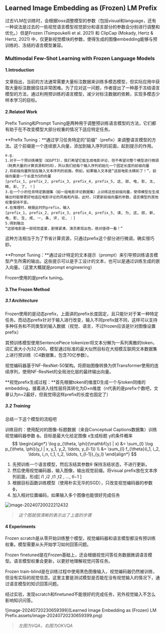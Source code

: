 ## Learned Image Embedding as (Frozen) LM Prefix

过去VLM在训练时，会根据loss调整模型的参数（包括visual和language，还有一种说法是过去的一些视觉语言模型视觉部分和语言部分的参数会分别进行调整和优化。）但是Frozen (Tsimpoukelli et al. 2021) 和 ClipCap (Mokady, Hertz & Hertz, 2021) 中，仅更新视觉模块的参数，使得生成的图像embedding能够与预训练的、冻结的语言模型兼容。

### Multimodal Few-Shot Learning with Frozen Language Models

#### 1.Introduction

文章指出，当前的方法通常需要大量标注数据来训练多模态模型，但实际应用中获取大量标注数据往往非常困难。为了应对这一问题，作者提出了一种基于冻结语言模型的方法，通过利用预训练的语言模型，减少对标注数据的依赖，实现多模态少样本学习的目标。

#### 2.Related Work

Prefix Tuning和Prompt Tuning是两种用于调整预训练语言模型的方法，它们都有助于在不改变模型大部分权重的情况下适应特定任务。

**Prefix Tuning：**通过学习任务特定的“前缀”（prefix）来调整语言模型的方法。这个前缀是一个连续嵌入向量，添加到输入序列的前面，起到提示的作用。

```
e.g.
1.对于一个预训练模型（如GPT3），我们希望它能生成电影评论，但不希望对整个模型进行微调（耗费大量的计算资源和时间），所以我们给每个输入序列初始化一个固定长度的前缀向量
2.将前缀向量附加在输入文本序列的前面。例如，如果输入文本是“这部电影太精彩了！”，前缀向量是一个长度为5的向量
[prefix_1, prefix_2, prefix_3, prefix_4, prefix_5, 这, 部, 电, 影, 太, 精, 彩, 了, ！]
3.在一个小的任务特定数据集（如一组电影评论数据集）上训练这些前缀向量，使得模型在生成输出时能够更好地适应电影评论的风格和内容。此时，只更新前缀向量的参数，语言模型的其他权重保持不变。
4.在推理时，根据此时的prefix，输入
[prefix_1, prefix_2, prefix_3, prefix_4, prefix_5, 请, 为, 这, 部, 新, 电, 影, 生, 成, 一, 条, 评, 论, ：]
5.得到输出
“这部电影是一部视觉盛宴，剧情紧凑，演员表现出色，绝对值得一看！”
```

这种方法相当于为了节省计算资源，只通过prefix这个部分进行微调，确实很巧妙。

**Prompt Tuning：**通过设计特定的文本提示（prompt）来引导预训练语言模型产生所需的输出。这些提示可以是手工设计的文本，也可以是通过训练生成的嵌入向量。（这里大概就是prompt engineering）

Frozen使用的是prefix tuning。

#### 3.The Frozen Method

##### 3.1 Architecture

Frozen使用的是动态prefix，上面讲的prefix长度固定，且只能针对于某一种特定任务。而动态prefix针对于输入进行改变，输入不同prefix就不同，这样可以支持多种任务和不同类型的输入数据（视觉、语言，不过frozen应该是针对图像设置prefix）

其预训练模型使用SentencePiece tokenizer将文本分解为一系列离散的token，词汇表大小为32,000。模型通过标准的最大似然目标在大规模互联网文本数据集上进行预训练（C4数据集，包含70亿参数）。

视觉编码器基于NF-ResNet-50架构。将原始图像转换为供Transformer使用的连续序列，使用NF-ResNet的全局池化层的最终输出向量。

**视觉prefix生成过程：**首先根据token的维度D生成一个与token同维的embedding，接着进入线性层将其转化为D×n维度（n代表的是prefix个数吧，文章认为n=2最好，但我觉得这样prefix的长度也固定了）

##### 3.2 Training

总结一下这个模型的流程吧

训练目的：使用配对的图像-标题数据（来自Conceptual Captions数据集）训练视觉编码器参数 ϕ。目标是最大化给定图像 x生成标题 y的条件概率
$$
\begin{align*}
\log p_{\theta, \phi}(\mathbf{y} | x) &= \sum_{l} \log p_{\theta, \phi}(y_l | x, y_1, y_2, \ldots, y_{l-1}) \\
&= \sum_{l} f_{\theta}(i_1, i_2, \ldots, i_n, t_1, t_2, \ldots, t_{l-1})_{y_l}
\end{align*}
$$

1. 先预训练一个语言模型，然后冻结其参数θ 保持冻结状态，不进行更新。
2. 然后使用视觉编码器，输入图像，输出视觉前缀。将visual prefix放在文本序列前面，形成[ i1 ,i2 ,t1 ,t2 , ..., tl−1 ]
3. 根据目标函数训练模型（使用朴实无华的SGD），只改变视觉编码器的参数 ϕ，
4. 加入相对位置编码，如果输入多个图像也能很好完成任务

![image-20240720022212432](https://le-petit-prince.oss-cn-beijing.aliyuncs.com/img/202407200222347.png)

> ​                                                                                   *这个图就很清晰的表示出了上面的步骤*

#### 4 Experiments

Frozen scratch是从零开始训练整个模型，视觉编码器和语言模型都没有预训练权重。模型需要从头开始学习如何回答问题。

Frozen finetuned是在Frozen基础上，还会根据视觉问答任务数据微调语言模型。语言模型权重会更新，以更好地理解视觉问答任务。

Frozen train-blind是在训练过程中使用黑色图像输入，视觉编码器仍然被训练，但没有实际的视觉信息。这里主要是测试模型是否能在没有视觉输入的情况下，通过语言模型的知识回答问题。

经过实验，发现scratch和finetuned不能很好的完成任务，另外视觉输入不怎么影响知识问答。

![image-20240720230659399](Learned Image Embedding as (Frozen) LM Prefix.assets/image-20240720230659399.png)

> ​                                                                                         *左图为VQA，右图为OKVQA*